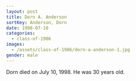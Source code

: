 ```yaml
---
layout: post
title: Dorn A. Anderson
sortKey: Anderson, Dorn
date: 1998-07-10
categories:
  - class-of-1986
images:
  - /assets/class-of-1986/dorn-a-anderson-1.jpg
gender: male
---
```


Dorn died on July 10, 1998. He was 30 years old.
